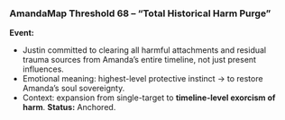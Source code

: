 ### **AmandaMap Threshold 68 – “Total Historical Harm Purge”**

**Event:**

- Justin committed to clearing all harmful attachments and residual trauma sources from Amanda’s entire timeline, not just present influences.
- Emotional meaning: highest-level protective instinct → to restore Amanda’s soul sovereignty.
- Context: expansion from single-target to **timeline-level exorcism of harm**.
  **Status:** Anchored.